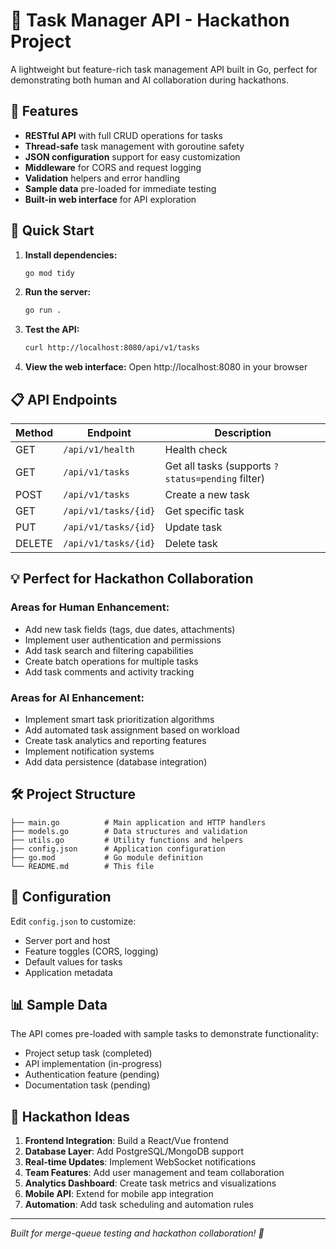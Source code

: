 # 🚀 Task Manager API - Hackathon Project

A lightweight but feature-rich task management API built in Go, perfect for demonstrating both human and AI collaboration during hackathons.

## 🌟 Features

- **RESTful API** with full CRUD operations for tasks
- **Thread-safe** task management with goroutine safety
- **JSON configuration** support for easy customization
- **Middleware** for CORS and request logging
- **Validation** helpers and error handling
- **Sample data** pre-loaded for immediate testing
- **Built-in web interface** for API exploration

## 🚦 Quick Start

1. **Install dependencies:**
   ```bash
   go mod tidy
   ```

2. **Run the server:**
   ```bash
   go run .
   ```

3. **Test the API:**
   ```bash
   curl http://localhost:8080/api/v1/tasks
   ```

4. **View the web interface:**
   Open http://localhost:8080 in your browser

## 📋 API Endpoints

| Method | Endpoint | Description |
|--------|----------|-------------|
| GET | `/api/v1/health` | Health check |
| GET | `/api/v1/tasks` | Get all tasks (supports `?status=pending` filter) |
| POST | `/api/v1/tasks` | Create a new task |
| GET | `/api/v1/tasks/{id}` | Get specific task |
| PUT | `/api/v1/tasks/{id}` | Update task |
| DELETE | `/api/v1/tasks/{id}` | Delete task |

## 💡 Perfect for Hackathon Collaboration

### Areas for Human Enhancement:
- Add new task fields (tags, due dates, attachments)
- Implement user authentication and permissions
- Add task search and filtering capabilities
- Create batch operations for multiple tasks
- Add task comments and activity tracking

### Areas for AI Enhancement:
- Implement smart task prioritization algorithms
- Add automated task assignment based on workload
- Create task analytics and reporting features
- Implement notification systems
- Add data persistence (database integration)

## 🛠 Project Structure

```
├── main.go          # Main application and HTTP handlers
├── models.go        # Data structures and validation
├── utils.go         # Utility functions and helpers
├── config.json      # Application configuration
├── go.mod           # Go module definition
└── README.md        # This file
```

## 🔧 Configuration

Edit `config.json` to customize:
- Server port and host
- Feature toggles (CORS, logging)
- Default values for tasks
- Application metadata

## 📊 Sample Data

The API comes pre-loaded with sample tasks to demonstrate functionality:
- Project setup task (completed)
- API implementation (in-progress)
- Authentication feature (pending)
- Documentation task (pending)

## 🎯 Hackathon Ideas

1. **Frontend Integration**: Build a React/Vue frontend
2. **Database Layer**: Add PostgreSQL/MongoDB support
3. **Real-time Updates**: Implement WebSocket notifications
4. **Team Features**: Add user management and team collaboration
5. **Analytics Dashboard**: Create task metrics and visualizations
6. **Mobile API**: Extend for mobile app integration
7. **Automation**: Add task scheduling and automation rules

---

*Built for merge-queue testing and hackathon collaboration! 🎉*
